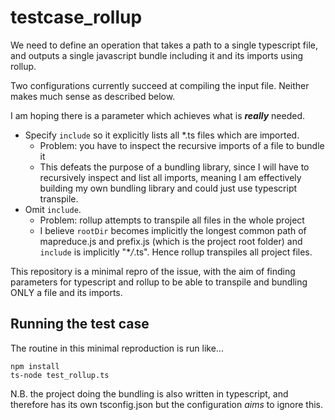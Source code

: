 # testcase_rollup

We need to define an operation that takes a path to a single typescript file, and outputs a single javascript bundle including it and its imports using rollup.

Two configurations currently succeed at compiling the input file. Neither makes much sense as described below.

I am hoping there is a parameter which achieves what is **_really_** needed.

- Specify `include` so it explicitly lists all \*.ts files which are imported.
  - Problem: you have to inspect the recursive imports of a file to bundle it
  - This defeats the purpose of a bundling library, since I will have to recursively inspect and list all imports, meaning I am effectively building my own bundling library and could just use typescript transpile.
- Omit `include`.
  - Problem: rollup attempts to transpile all files in the whole project
  - I believe `rootDir` becomes implicitly the longest common path of mapreduce.js and prefix.js (which is the project root folder) and `include` is implicitly "\*_/_.ts". Hence rollup transpiles all project files.

This repository is a minimal repro of the issue, with the aim of finding parameters for typescript and rollup to be able to transpile and bundling ONLY a file and its imports.

## Running the test case

The routine in this minimal reproduction is run like...

```
npm install
ts-node test_rollup.ts
```

N.B. the project doing the bundling is also written in typescript, and therefore has its own tsconfig.json but the configuration _aims_ to ignore this.
